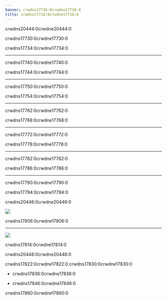 ```yaml
---
banner: crwdns17716:0crwdne17716:0
title: crwdns17718:0crwdne17718:0
---
```


<div id="button-controls" class="section-title">crwdns20444:0crwdne20444:0</div>
<div class="section-body">
    <div class="button-action-group">
        <p class="button-action button">crwdns17730:0crwdne17730:0</p>
        <p class="button-action-text">crwdns17734:0crwdne17734:0</p>
    </div>
    <hr>
    <div class="button-action-group">
        <p class="button-action button">crwdns17740:0crwdne17740:0</p>
        <p class="button-action-text">crwdns17744:0crwdne17744:0</p>
    </div>
    <hr>
    <div class="button-action-group">
        <p class="button-action">crwdns17750:0crwdne17750:0</p>
        <p class="button-action-text">crwdns17754:0crwdne17754:0</p>
    </div>
    <hr>
    <div class="button-action-group">
        <p class="button-action button">crwdns17762:0crwdne17762:0</p>
        <p class="button-action-text">crwdns17768:0crwdne17768:0</p>
    </div>
    <hr>
    <div class="button-action-group">
        <p class="button-action button">crwdns17772:0crwdne17772:0</p>
        <p class="button-action-text">crwdns17778:0crwdne17778:0</p>
    </div>
    <hr>
    <div class="button-action-group">
        <p class="button-action button">crwdns17782:0crwdne17782:0</p>
        <p class="button-action-text">crwdns17786:0crwdne17786:0</p>
    </div>
    <hr>
    <div class="button-action-group">
        <p class="button-action">crwdns17790:0crwdne17790:0</p>
        <p class="button-action-text">crwdns17794:0crwdne17794:0</p>
    </div>
</div>

<div id="touch-controls" class="section-title">crwdns20446:0crwdne20446:0</div>
<div class="section-body">
    <div class="button-action-group">
        <p class="button-action"><img src="crwdns17802:0crwdne17802:0"></p>
        <p class="button-action-text">crwdns17806:0crwdne17806:0</p>
    </div>
    <hr>
    <div class="button-action-group">
        <p class="button-action"><img src="crwdns17810:0crwdne17810:0"></p>
        <p class="button-action-text">crwdns17814:0crwdne17814:0</p>
    </div>
    <!-- <hr>
    <div>
        <p>
            If the Sort Method is set to "Custom", you can drag the icon up to move it.
        </p>
    </div> -->
</div>

<div id="page-system" class="section-title">crwdns20448:0crwdne20448:0</div>
<div class="section-body">
    <p>
        crwdns17822:0crwdne17822:0 crwdns17830:0crwdne17830:0
    </p>
    <ul>
        <li><p>crwdns17836:0crwdne17836:0</p></li>
        <li><p>crwdns17846:0crwdne17846:0</p></li>
    </ul>
    <p>
        crwdns17860:0crwdne17860:0
    </p>
</div>
